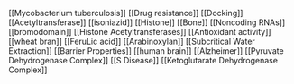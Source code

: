 [[Mycobacterium tuberculosis]]
[[Drug resistance]]
[[Docking]]
[[Acetyltransferase]]
[[isoniazid]]
[[Histone]]
[[Bone]]
[[Noncoding RNAs]]
[[bromodomain]]
[[Histone Acetyltransferases]]
[[Antioxidant activity]]
[[wheat bran]]
[[FeruLic acid]]
[[Arabinoxylan]]
[[Subcritical Water Extraction]]
[[Barrier Properties]]
[[human brain]]
[[Alzheimer]]
[[Pyruvate Dehydrogenase Complex]]
[[S Disease]]
[[Ketoglutarate Dehydrogenase Complex]]
